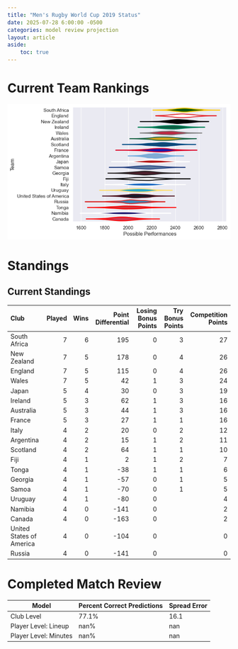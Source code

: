 ```yaml
---  
title: "Men's Rugby World Cup 2019 Status"  
date: 2025-07-28 6:00:00 -0500  
categories: model review projection  
layout: article  
aside:  
    toc: true  
---
```

# Current Team Rankings


![Club Rankings](plots/rankings_Mens_Rugby_World_Cup_2019.png)
# Standings

## Current Standings


| Club                     |   Played |   Wins |   Point Differential |   Losing Bonus Points |   Try Bonus Points |   Competition Points |
|:-------------------------|---------:|-------:|---------------------:|----------------------:|-------------------:|---------------------:|
| South Africa             |        7 |      6 |                  195 |                     0 |                  3 |                   27 |
| New Zealand              |        7 |      5 |                  178 |                     0 |                  4 |                   26 |
| England                  |        7 |      5 |                  115 |                     0 |                  4 |                   26 |
| Wales                    |        7 |      5 |                   42 |                     1 |                  3 |                   24 |
| Japan                    |        5 |      4 |                   30 |                     0 |                  3 |                   19 |
| Ireland                  |        5 |      3 |                   62 |                     1 |                  3 |                   16 |
| Australia                |        5 |      3 |                   44 |                     1 |                  3 |                   16 |
| France                   |        5 |      3 |                   27 |                     1 |                  1 |                   16 |
| Italy                    |        4 |      2 |                   20 |                     0 |                  2 |                   12 |
| Argentina                |        4 |      2 |                   15 |                     1 |                  2 |                   11 |
| Scotland                 |        4 |      2 |                   64 |                     1 |                  1 |                   10 |
| Fiji                     |        4 |      1 |                    2 |                     1 |                  2 |                    7 |
| Tonga                    |        4 |      1 |                  -38 |                     1 |                  1 |                    6 |
| Georgia                  |        4 |      1 |                  -57 |                     0 |                  1 |                    5 |
| Samoa                    |        4 |      1 |                  -70 |                     0 |                  1 |                    5 |
| Uruguay                  |        4 |      1 |                  -80 |                     0 |                    |                    4 |
| Namibia                  |        4 |      0 |                 -141 |                     0 |                    |                    2 |
| Canada                   |        4 |      0 |                 -163 |                     0 |                    |                    2 |
| United States of America |        4 |      0 |                 -104 |                     0 |                    |                    0 |
| Russia                   |        4 |      0 |                 -141 |                     0 |                    |                    0 |



# Completed Match Review


| Model | Percent Correct Predictions | Spread Error |
| ------ | ------ | ------ |
| Club Level | 77.1% | 16.1 |
| Player Level: Lineup | nan% | nan |
| Player Level: Minutes | nan% | nan |

